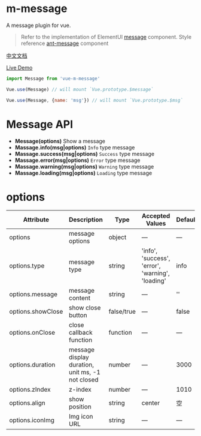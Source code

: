 # m-message

A message plugin for vue.

> Refer to the implementation of ElementUI [message](https://github.com/ElemeFE/element/blob/dev/packages/message/index.js) component.
> Style reference [ant-message](https://ant.design/components/message-cn/) component

[中文文档](README-zh.md)

[Live Demo](https://mengdu.github.io/m-message/example/)



```js
import Message from 'vue-m-message'

Vue.use(Message) // will mount `Vue.prototype.$message`
```

```js
Vue.use(Message, {name: 'msg'}) // will mount `Vue.prototype.$msg`
```


# Message API

+ **Message(options)** Show a message
+ **Massage.info(msg|options)** `Info` type message
+ **Massage.success(msg|options)** `Success` type message
+ **Massage.error(msg|options)** `Error` type message
+ **Massage.warning(msg|options)** `Warning` type message
+ **Massage.loading(msg|options)** `Loading` type message


# options

|   Attribute    | Description    | Type      | Accepted Values       | Default   |
|---------- |-------- |---------- |-------------  |-------- |
| options   | message options   | object | —  |    —   |
| options.type   |  message type  | string | 'info', 'success', 'error', 'warning', 'loading'  |   info   |
| options.message   |  message content  | string | —  |    ''   |
| options.showClose   |  show close button  | false/true | —  |   false   |
| options.onClose   |  close callback function   | function | —  |    —   |
| options.duration   |  message display duration, unit ms, -1 not closed  | number | —  |   3000   |
| options.zIndex   |  z-index   | number | —  |   1010   |
| options.align   |  show position   | string | center  |   空   |
| options.iconImg   | Img icon URL  | string | —  |   —   |
